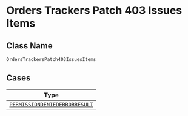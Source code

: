 
# Orders Trackers Patch 403 Issues Items

## Class Name

`OrdersTrackersPatch403IssuesItems`

## Cases

| Type |
|  --- |
| [`PERMISSIONDENIEDERRORRESULT`](../../../doc/models/permissiondeniederrorresult.md) |

